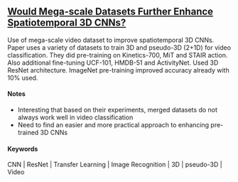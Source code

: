 ## [Would Mega-scale Datasets Further Enhance Spatiotemporal 3D CNNs?](https://arxiv.org/abs/2004.04968)

Use of mega-scale video dataset to improve spatiotemporal 3D CNNs. Paper uses a variety of datasets to train 3D and pseudo-3D (2+1D) for video classification. They did pre-training on Kinetics-700, MiT and STAIR action. Also additional fine-tuning UCF-101, HMDB-51 and ActivityNet. Used 3D ResNet architecture. ImageNet pre-training improved accuracy already with 10% used.

#### Notes

- Interesting that based on their experiments, merged datasets do not always work well in video classification
- Need to find an easier and more practical approach to enhancing pre-trained 3D CNNs

#### Keywords

CNN | ResNet | Transfer Learning | Image Recognition | 3D | pseudo-3D | Video